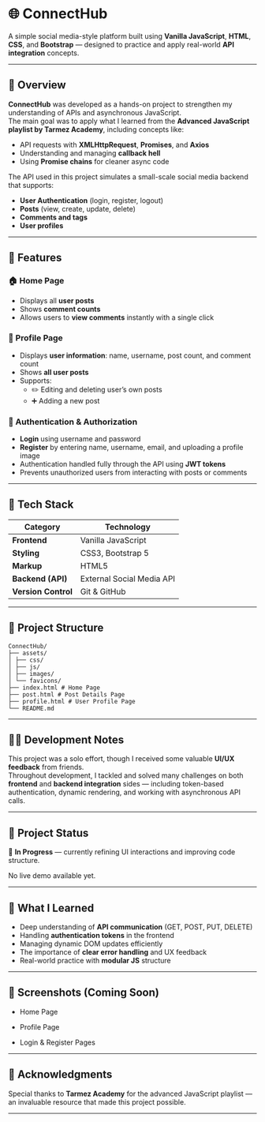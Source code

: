 # 🌐 ConnectHub

A simple social media-style platform built using **Vanilla JavaScript**, **HTML**, **CSS**, and **Bootstrap** — designed to practice and apply real-world **API integration** concepts.

---

## 🧠 Overview

**ConnectHub** was developed as a hands-on project to strengthen my understanding of APIs and asynchronous JavaScript.  
The main goal was to apply what I learned from the **Advanced JavaScript playlist by Tarmez Academy**, including concepts like:
- API requests with **XMLHttpRequest**, **Promises**, and **Axios**
- Understanding and managing **callback hell**
- Using **Promise chains** for cleaner async code

The API used in this project simulates a small-scale social media backend that supports:
- **User Authentication** (login, register, logout)
- **Posts** (view, create, update, delete)
- **Comments and tags**
- **User profiles**

---

## 🚀 Features

### 🏠 Home Page
- Displays all **user posts**
- Shows **comment counts**
- Allows users to **view comments** instantly with a single click

### 👤 Profile Page
- Displays **user information**: name, username, post count, and comment count  
- Shows **all user posts**
- Supports:
  - ✏️ Editing and deleting user’s own posts  
  - ➕ Adding a new post  

### 🔐 Authentication & Authorization
- **Login** using username and password  
- **Register** by entering name, username, email, and uploading a profile image  
- Authentication handled fully through the API using **JWT tokens**  
- Prevents unauthorized users from interacting with posts or comments

---

## 🧩 Tech Stack

| Category | Technology |
|-----------|-------------|
| **Frontend** | Vanilla JavaScript |
| **Styling** | CSS3, Bootstrap 5 |
| **Markup** | HTML5 |
| **Backend (API)** | External Social Media API |
| **Version Control** | Git & GitHub |

---

## 📁 Project Structure

    ConnectHub/
    ├── assets/
    │ ├── css/
    │ ├── js/
    │ ├── images/
    │ └── favicons/
    ├── index.html # Home Page
    ├── post.html # Post Details Page
    ├── profile.html # User Profile Page
    └── README.md
---

## 🧑‍💻 Development Notes

This project was a solo effort, though I received some valuable **UI/UX feedback** from friends.  
Throughout development, I tackled and solved many challenges on both **frontend** and **backend integration** sides — including token-based authentication, dynamic rendering, and working with asynchronous API calls.

---

## 🏁 Project Status

🚧 **In Progress** — currently refining UI interactions and improving code structure.

No live demo available yet.

---

## 💭 What I Learned

- Deep understanding of **API communication** (GET, POST, PUT, DELETE)
- Handling **authentication tokens** in the frontend
- Managing dynamic DOM updates efficiently
- The importance of **clear error handling** and UX feedback
- Real-world practice with **modular JS** structure

---

## 📸 Screenshots (Coming Soon)

- Home Page
      
- Profile Page  
- Login & Register Pages

---

## 🤝 Acknowledgments

Special thanks to **Tarmez Academy** for the advanced JavaScript playlist — an invaluable resource that made this project possible.

---
